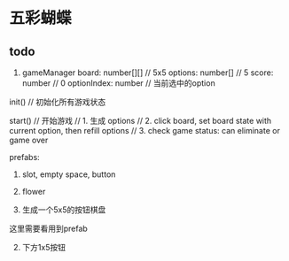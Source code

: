 # 五彩蝴蝶

## todo

1. gameManager
board: number[][] // 5x5
options: number[] // 5
score: number // 0
optionIndex: number // 当前选中的option

init() // 初始化所有游戏状态

start() // 开始游戏
// 1. 生成 options
// 2. click board, set board state with current option, then refill options
// 3. check game status: can eliminate or game over

prefabs:
1. slot, empty space, button
2. flower

1. 生成一个5x5的按钮棋盘

这里需要看用到prefab

2. 下方1x5按钮



